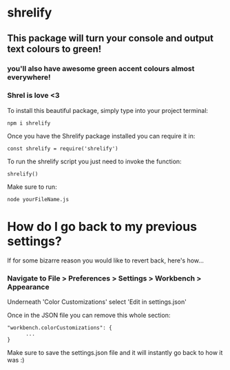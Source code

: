 # shrelify

## This package will turn your console and output text colours to green!

### you'll also have awesome green accent colours almost everywhere!

### Shrel is love <3

To install this beautiful package, simply type into your project terminal:

```
npm i shrelify
```

Once you have the Shrelify package installed you can require it in:

```
const shrelify = require('shrelify')
```

To run the shrelify script you just need to invoke the function:

```
shrelify()
```

Make sure to run:

```
node yourFileName.js
```

# How do I go back to my previous settings?

If for some bizarre reason you would like to revert back, here's how...

### Navigate to File > Preferences > Settings > Workbench > Appearance

Underneath 'Color Customizations' select 'Edit in settings.json'

Once in the JSON file you can remove this whole section:

```
"workbench.colorCustomizations": {
      ...
}
```

Make sure to save the settings.json file and it will instantly go back to how it was :)

